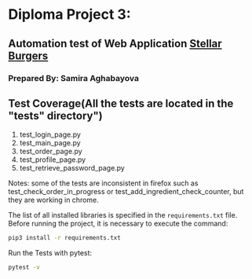 # Diploma Project 3:
## Automation test of Web Application [Stellar Burgers](https://stellarburgers.nomoreparties.site/)
### Prepared By: Samira Aghabayova


## Test Coverage(All the tests are located in the "tests" directory")


1. test_login_page.py 
2. test_main_page.py 
3. test_order_page.py 
4. test_profile_page.py 
5. test_retrieve_password_page.py 


Notes: some of the tests are inconsistent in firefox such as test_check_order_in_progress or test_add_ingredient_check_counter, but they are working in chrome. 

The list of all installed libraries is specified in the `requirements.txt` file.  
Before running the project, it is necessary to execute the command:

```bash
pip3 install -r requirements.txt
```
Run the Tests with pytest:
```bash
pytest -v
```